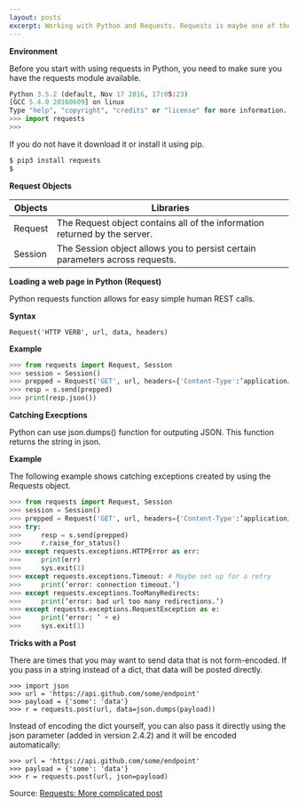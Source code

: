 ```yaml
---
layout: posts
excerpt: Working with Python and Requests. Requests is maybe one of the best parts of python. Simple but also very extensive.
---
```


**Environment**

Before you start with using requests in Python, you need to make sure you have the requests module available.

```python
Python 3.5.2 (default, Nov 17 2016, 17:05:23)
[GCC 5.4.0 20160609] on linux
Type "help", "copyright", "credits" or "license" for more information.
>>> import requests
>>>
```

If you do not have it download it or install it using pip.
```bash
$ pip3 install requests
$
```

**Request Objects**

| Objects | Libraries |
|---|---|
| Request | The Request object contains all of the information returned by the server. |
| Session | The Session object allows you to persist certain parameters across requests. |

**Loading a web page in Python (Request)**

Python requests function allows for easy simple human REST calls.

**Syntax**

`Request('HTTP VERB', url, data, headers)`

**Example**

```python
>>> from requests import Request, Session
>>> session = Session()
>>> prepped = Request('GET', url, headers={'Content-Type':’application/json’}).prepare()
>>> resp = s.send(prepped)
>>> print(resp.json())
```

**Catching Execptions**

Python can use json.dumps() function for outputing JSON. This function returns the string in json.

**Example**

The following example shows catching exceptions created by using the Requests object.

```python
>>> from requests import Request, Session
>>> session = Session()
>>> prepped = Request('GET', url, headers={'Content-Type':’application/json’}).prepare()
>>> try:
>>>     resp = s.send(prepped)
>>>     r.raise_for_status()
>>> except requests.exceptions.HTTPError as err:
>>>     print(err)
>>>     sys.exit(1)
>>> except requests.exceptions.Timeout: # Maybe set up for a retry
>>>     print(‘error: connection timeout.’)
>>> except requests.exceptions.TooManyRedirects:
>>>     print(‘error: bad url too many redirections.’)
>>> except requests.exceptions.RequestException as e:
>>>     print(‘error: ’ + e)
>>>     sys.exit(1)
```

**Tricks with a Post**

There are times that you may want to send data that is not form-encoded. If you pass in a string instead of a dict, that data will be posted directly.

```
>>> import json
>>> url = 'https://api.github.com/some/endpoint'
>>> payload = {'some': 'data'}
>>> r = requests.post(url, data=json.dumps(payload))
```

Instead of encoding the dict yourself, you can also pass it directly using the json parameter (added in version 2.4.2) and it will be encoded automatically:

```
>>> url = 'https://api.github.com/some/endpoint'
>>> payload = {'some': 'data'}
>>> r = requests.post(url, json=payload)
```

Source: [Requests: More complicated post](http://docs.python-requests.org/en/master/user/quickstart/#more-complicated-post-requests)
